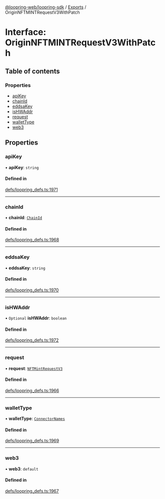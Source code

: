 [@loopring-web/loopring-sdk](../README.md) / [Exports](../modules.md) / OriginNFTMINTRequestV3WithPatch

# Interface: OriginNFTMINTRequestV3WithPatch

## Table of contents

### Properties

- [apiKey](OriginNFTMINTRequestV3WithPatch.md#apikey)
- [chainId](OriginNFTMINTRequestV3WithPatch.md#chainid)
- [eddsaKey](OriginNFTMINTRequestV3WithPatch.md#eddsakey)
- [isHWAddr](OriginNFTMINTRequestV3WithPatch.md#ishwaddr)
- [request](OriginNFTMINTRequestV3WithPatch.md#request)
- [walletType](OriginNFTMINTRequestV3WithPatch.md#wallettype)
- [web3](OriginNFTMINTRequestV3WithPatch.md#web3)

## Properties

### apiKey

• **apiKey**: `string`

#### Defined in

[defs/loopring_defs.ts:1971](https://github.com/Loopring/loopring_sdk/blob/532648f/src/defs/loopring_defs.ts#L1971)

___

### chainId

• **chainId**: [`ChainId`](../enums/ChainId.md)

#### Defined in

[defs/loopring_defs.ts:1968](https://github.com/Loopring/loopring_sdk/blob/532648f/src/defs/loopring_defs.ts#L1968)

___

### eddsaKey

• **eddsaKey**: `string`

#### Defined in

[defs/loopring_defs.ts:1970](https://github.com/Loopring/loopring_sdk/blob/532648f/src/defs/loopring_defs.ts#L1970)

___

### isHWAddr

• `Optional` **isHWAddr**: `boolean`

#### Defined in

[defs/loopring_defs.ts:1972](https://github.com/Loopring/loopring_sdk/blob/532648f/src/defs/loopring_defs.ts#L1972)

___

### request

• **request**: [`NFTMintRequestV3`](NFTMintRequestV3.md)

#### Defined in

[defs/loopring_defs.ts:1966](https://github.com/Loopring/loopring_sdk/blob/532648f/src/defs/loopring_defs.ts#L1966)

___

### walletType

• **walletType**: [`ConnectorNames`](../enums/ConnectorNames.md)

#### Defined in

[defs/loopring_defs.ts:1969](https://github.com/Loopring/loopring_sdk/blob/532648f/src/defs/loopring_defs.ts#L1969)

___

### web3

• **web3**: `default`

#### Defined in

[defs/loopring_defs.ts:1967](https://github.com/Loopring/loopring_sdk/blob/532648f/src/defs/loopring_defs.ts#L1967)
